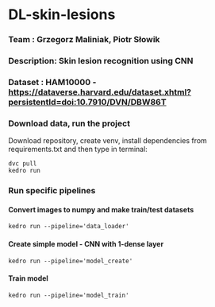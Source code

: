 # DL-skin-lesions

### Team : Grzegorz Maliniak, Piotr Słowik
### Description: Skin lesion recognition using CNN 
### Dataset : HAM10000 - https://dataverse.harvard.edu/dataset.xhtml?persistentId=doi:10.7910/DVN/DBW86T

### Download data, run the project
Download repository, create venv, install dependencies from requirements.txt and then type in terminal:
```
dvc pull
kedro run
```

### Run specific pipelines
#### Convert images to numpy and make train/test datasets
```
kedro run --pipeline='data_loader'
```

#### Create simple model - CNN with 1-dense layer
```
kedro run --pipeline='model_create'
```

#### Train model
```
kedro run --pipeline='model_train'
```
